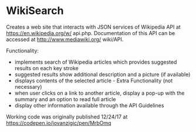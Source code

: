# WikiSearch

Creates a web site that interacts with JSON services of Wikipedia API at https://en.wikipedia.org/w/ api.php. 
Documentation of this API can be accessed at http://www.mediawiki.org/ wiki/API.

Functionality:
* implements search of Wikipedia articles which provides suggested results on each key stroke
* suggested results show additional description and a picture (if available)
* displays contents of the selected article - Extra Functionality (not necessary)
* when user clicks on a link to another article, display a pop-up with the summary and an option to read full article
* display other information available through the API Guidelines

Working code was originally published 12/24/17 at https://codepen.io/jovanzigic/pen/MrbOmq
